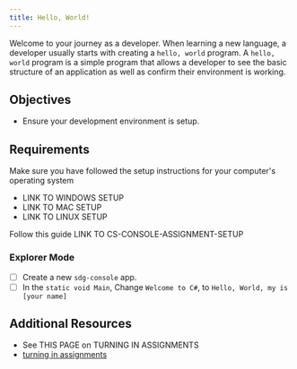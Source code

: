 ```yaml
---
title: Hello, World!
---
```


Welcome to your journey as a developer. When learning a new language, a developer usually starts with creating a `hello, world` program. A `hello, world` program is a simple program that allows a developer to see the basic structure of an application as well as confirm their environment is working.

## Objectives

- Ensure your development environment is setup.

## Requirements

Make sure you have followed the setup instructions for your computer's operating system

- LINK TO WINDOWS SETUP
- LINK TO MAC SETUP
- LINK TO LINUX SETUP

Follow this guide LINK TO CS-CONSOLE-ASSIGNMENT-SETUP

### Explorer Mode

- [ ] Create a new `sdg-console` app.
- [ ] In the `static void Main`, Change `Welcome to C#`, to `Hello, World, my is [your name]`

## Additional Resources

- See THIS PAGE on TURNING IN ASSIGNMENTS
- [turning in assignments](https://suncoast.io/handbook/tools/assignment-turn-in/)
